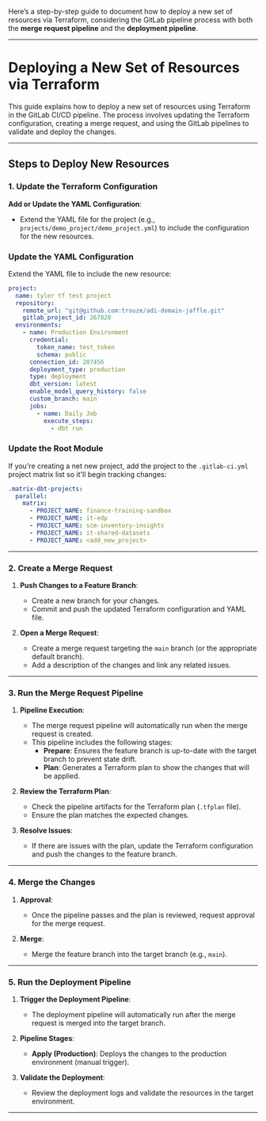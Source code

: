 Here’s a step-by-step guide to document how to deploy a new set of resources via Terraform, considering the GitLab pipeline process with both the **merge request pipeline** and the **deployment pipeline**.

---

# Deploying a New Set of Resources via Terraform

This guide explains how to deploy a new set of resources using Terraform in the GitLab CI/CD pipeline. The process involves updating the Terraform configuration, creating a merge request, and using the GitLab pipelines to validate and deploy the changes.

---

## Steps to Deploy New Resources

### 1. **Update the Terraform Configuration**

**Add or Update the YAML Configuration**:
   - Extend the YAML file for the project (e.g., `projects/demo_project/demo_project.yml`) to include the configuration for the new resources.

### Update the YAML Configuration

Extend the YAML file to include the new resource:

```yaml
project:
  name: tyler tf test project
  repository:
    remote_url: "git@github.com:trouze/adi-domain-jaffle.git"
    gitlab_project_id: 267820
  environments:
    - name: Production Environment
      credential:
        token_name: test_token
        schema: public
      connection_id: 207456
      deployment_type: production
      type: deployment
      dbt_version: latest
      enable_model_query_history: false
      custom_branch: main
      jobs:
        - name: Daily Job
          execute_steps:
            - dbt run
```

### Update the Root Module

If you're creating a net new project, add the project to the `.gitlab-ci.yml` project matrix list so it'll begin tracking changes:

```yaml
.matrix-dbt-projects:
  parallel:
    matrix:
      - PROJECT_NAME: finance-training-sandbox
      - PROJECT_NAME: it-edp
      - PROJECT_NAME: scm-inventory-insights
      - PROJECT_NAME: it-shared-datasets
      - PROJECT_NAME: <add_new_project>
```

---

### 2. **Create a Merge Request**

1. **Push Changes to a Feature Branch**:
   - Create a new branch for your changes.
   - Commit and push the updated Terraform configuration and YAML file.

2. **Open a Merge Request**:
   - Create a merge request targeting the `main` branch (or the appropriate default branch).
   - Add a description of the changes and link any related issues.

---

### 3. **Run the Merge Request Pipeline**

1. **Pipeline Execution**:
   - The merge request pipeline will automatically run when the merge request is created.
   - This pipeline includes the following stages:
     - **Prepare**: Ensures the feature branch is up-to-date with the target branch to prevent state drift.
     - **Plan**: Generates a Terraform plan to show the changes that will be applied.

2. **Review the Terraform Plan**:
   - Check the pipeline artifacts for the Terraform plan (`.tfplan` file).
   - Ensure the plan matches the expected changes.

3. **Resolve Issues**:
   - If there are issues with the plan, update the Terraform configuration and push the changes to the feature branch.

---

### 4. **Merge the Changes**

1. **Approval**:
   - Once the pipeline passes and the plan is reviewed, request approval for the merge request.

2. **Merge**:
   - Merge the feature branch into the target branch (e.g., `main`).

---

### 5. **Run the Deployment Pipeline**

1. **Trigger the Deployment Pipeline**:
   - The deployment pipeline will automatically run after the merge request is merged into the target branch.

2. **Pipeline Stages**:
   - **Apply (Production)**: Deploys the changes to the production environment (manual trigger).

3. **Validate the Deployment**:
   - Review the deployment logs and validate the resources in the target environment.

---
